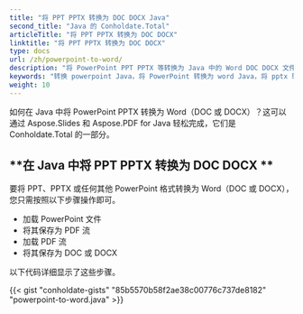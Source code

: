 ```yaml
---
title: "将 PPT PPTX 转换为 DOC DOCX Java"
second_title: "Java 的 Conholdate.Total"
articleTitle: "将 PPT PPTX 转换为 DOC DOCX"
linktitle: "将 PPT PPTX 转换为 DOC DOCX"
type: docs
url: /zh/powerpoint-to-word/
description: "将 PowerPoint PPT PPTX 等转换为 Java 中的 Word DOC DOCX 文件格式。"
keywords: "转换 powerpoint Java，将 PowerPoint 转换为 word Java，将 pptx 转换为 docx Java，将 ppt 转换为 doc Java，java 将 ppt pptx，ppt 转换为 docx java，pptx 到 docx eclipse java，用于 ppt 的 Java 转换器，用于 pptx 的 Java 转换器，用于 pptx 到word Java，幻灯片到 docx 页面"
weight: 10
---
```


如何在 Java 中将 PowerPoint PPTX 转换为 Word（DOC 或 DOCX）？这可以通过 Aspose.Slides 和 Aspose.PDF for Java 轻松完成，它们是 Conholdate.Total 的一部分。

## **在 Java 中将 PPT PPTX 转换为 DOC DOCX **
要将 PPT、PPTX 或任何其他 PowerPoint 格式转换为 Word（DOC 或 DOCX），您只需按照以下步骤操作即可。

- 加载 PowerPoint 文件
- 将其保存为 PDF 流
- 加载 PDF 流
- 将其保存为 DOC 或 DOCX

以下代码详细显示了这些步骤。

{{< gist "conholdate-gists" "85b5570b58f2ae38c00776c737de8182" "powerpoint-to-word.java" >}}
